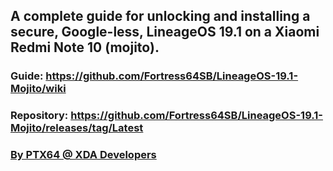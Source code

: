 ## A complete guide for unlocking and installing a secure, Google-less, LineageOS 19.1 on a Xiaomi Redmi Note 10 (mojito).
### Guide: https://github.com/Fortress64SB/LineageOS-19.1-Mojito/wiki
### Repository: https://github.com/Fortress64SB/LineageOS-19.1-Mojito/releases/tag/Latest
### <a href="https://forum.xda-developers.com/m/ptx64.11988819/">By PTX64 @ XDA Developers</a>
